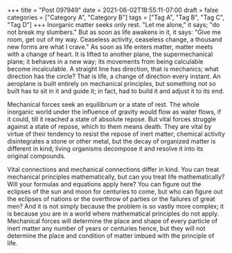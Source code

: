 +++
title = "Post 097949"
date = 2021-06-02T18:55:11-07:00
draft = false
categories = ["Category A", "Category B"]
tags = ["Tag A", "Tag B", "Tag C", "Tag D"]
+++
Inorganic matter seeks only rest. "Let me alone," it says; "do not break my slumbers." But as soon as life awakens in it, it says: "Give me room, get out of my way. Ceaseless activity, ceaseless change, a thousand new forms are what I crave." As soon as life enters matter, matter meets with a change of heart. It is lifted to another plane, the supermechanical plane; it behaves in a new way; its movements from being calculable become incalculable. A straight line has direction, that is mechanics; what direction has the circle? That is life, a change of direction every instant. An aeroplane is built entirely on mechanical principles, but something not so built has to sit in it and guide it; in fact, had to build it and adjust it to its end.

Mechanical forces seek an equilibrium or a state of rest. The whole inorganic world under the influence of gravity would flow as water flows, if it could, till it reached a state of absolute repose. But vital forces struggle against a state of repose, which to them means death. They are vital by virtue of their tendency to resist the repose of inert matter; chemical activity disintegrates a stone or other metal, but the decay of organized matter is different in kind; living organisms decompose it and resolve it into its original compounds.

Vital connections and mechanical connections differ in kind. You can treat mechanical principles mathematically, but can you treat life mathematically? Will your formulas and equations apply here? You can figure out the eclipses of the sun and moon for centuries to come, but who can figure out the eclipses of nations or the overthrow of parties or the failures of great men? And it is not simply because the problem is so vastly more complex; it is because you are in a world where mathematical principles do not apply. Mechanical forces will determine the place and shape of every particle of inert matter any number of years or centuries hence, but they will not determine the place and condition of matter imbued with the principle of life.
